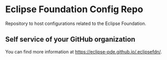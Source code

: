 # Eclipse Foundation Config Repo

Repository to host configurations related to the Eclipse Foundation.

## Self service of your GitHub organization

You can find more information at <https://eclipse-pde.github.io/.eclipsefdn/>.
